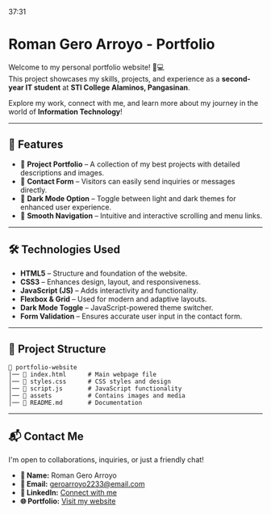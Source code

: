 37:31

# Roman Gero Arroyo - Portfolio

Welcome to my personal portfolio website! 🚀💻  
This project showcases my skills, projects, and experience as a **second-year IT student** at **STI College Alaminos, Pangasinan**.

Explore my work, connect with me, and learn more about my journey in the world of **Information Technology**!  

---

## 🌟 Features  

- 🎨 **Project Portfolio** – A collection of my best projects with detailed descriptions and images.  
- 📧 **Contact Form** – Visitors can easily send inquiries or messages directly.  
- 🌙 **Dark Mode Option** – Toggle between light and dark themes for enhanced user experience.  
- 🚀 **Smooth Navigation** – Intuitive and interactive scrolling and menu links.  

---

## 🛠 Technologies Used  

- **HTML5** – Structure and foundation of the website.  
- **CSS3** – Enhances design, layout, and responsiveness.  
- **JavaScript (JS)** – Adds interactivity and functionality.  
- **Flexbox & Grid** – Used for modern and adaptive layouts.  
- **Dark Mode Toggle** – JavaScript-powered theme switcher.  
- **Form Validation** – Ensures accurate user input in the contact form.  

---

## 📂 Project Structure  
```
📁 portfolio-website
│── 📄 index.html      # Main webpage file
│── 📄 styles.css      # CSS styles and design
│── 📄 script.js       # JavaScript functionality
│── 📂 assets          # Contains images and media
│── 📄 README.md       # Documentation
```

---

## 📬 Contact Me  
I'm open to collaborations, inquiries, or just a friendly chat!  

- **👤 Name:** Roman Gero Arroyo  
- **📧 Email:** [geroarroyo2233@email.com](mailto:geroarroyo2233@email.com)  
- **💼 LinkedIn:** [Connect with me](#)  
- **🌐 Portfolio:** [Visit my website](#)  

